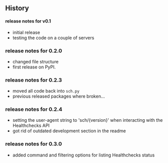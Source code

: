 ## History

#### release notes for v0.1
- initial release
- testing the code on a couple of servers

### release notes for 0.2.0
- changed file structure
- first release on PyPI.

### release notes for 0.2.3
- moved all code back into `sch.py`
- previous released packages where broken...

### release notes for 0.2.4
- setting the user-agent string to 'sch/{version}' when interacting with the
  Healthchecks API
- got rid of outdated development section in the readme

### release notes for 0.3.0
- added command and filtering options for listing Healthchecks status

